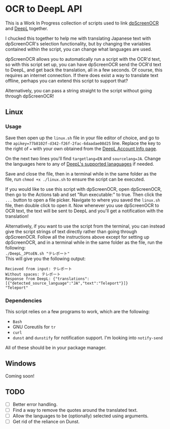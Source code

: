 # OCR to DeepL API
This is a Work In Progress collection of scripts used to link [dpScreenOCR](https://danpla.github.io/dpscreenocr/) and [DeepL](https://www.deepl.com/home) together.

I chucked this together to help me with translating Japanese text with dpScreenOCR's selection functionality, but by changing the variables contained within the script, you can change what languages are used.

dpScreenOCR allows you to automatically run a script with the OCR'd text, so with this script set up, you can have dpScreenOCR send the OCR'd text to DeepL, and get back the translation, all in a few seconds. Of course, this requires an internet connection. If there does exist a way to translate text offline, perhaps you can extend this script to support that?

Alternatively, you can pass a string straight to the script without going through dpScreenOCR!

## Linux
### Usage
Save then open up the `linux.sh` file in your file editor of choice, and go to the `apikey=77b8102f-d342-f26f-2fac-6daadae08d25` line. Replace the key to the right of `=` with your own obtained from the [DeepL Account Info page](https://www.deepl.com/pro-account.html).

On the next two lines you'll find `targetlang=EN` and `sourcelang=JA`. Change the languages here to any of [DeepL's supported lanaguages](https://www.deepl.com/docs-api/translating-text/request/) if needed.

Save and close the file, then in a terminal while in the same folder as the file, run `chmod +x ./linux.sh` to ensure the script can be executed.

If you would like to use this script with dpScreenOCR, open dpScreenOCR, then go to the Actions tab and set "Run executable:" to true. Then click the `...` button to open a file picker. Navigate to where you saved the `linux.sh` file, then double click to open it. Now whenever you use dpScreenOCR to OCR text, the text will be sent to DeepL and you'll get a notification with the translation!

Alternatively, if you want to use the script from the terminal, you can instead give the script strings of text directly rather than going through dpScreenOCR. Follow all the instructions above except for setting up dpScreenOCR, and in a terminal while in the same folder as the file, run the following:    
`./DeepL_JPtoEN.sh "テレポート"`    
This will give you the following output:
```
Recieved from input: テレポート
Without spaces: テレポート
Response from DeepL: {"translations":[{"detected_source_language":"JA","text":"Teleport"}]}
"Teleport"
```


### Dependencies
This script relies on a few programs to work, which are the following:
*   `Bash`
*   GNU Coreutils for `tr`
*   `curl`
*   `dunst` and `dunstify` for notification support. I'm looking into `notify-send`

All of these should be in your package manager.

## Windows
Coming soon!

## TODO
- [ ] Better error handling.
- [ ] Find a way to remove the quotes around the translated text.
- [ ] Allow the languages to be (optionally) selected using arguments.
- [ ] Get rid of the reliance on Dunst.
